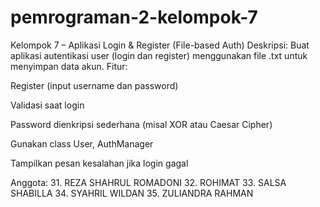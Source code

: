 # pemrograman-2-kelompok-7
Kelompok 7 – Aplikasi Login & Register (File-based Auth)
Deskripsi:
Buat aplikasi autentikasi user (login dan register) menggunakan file .txt untuk menyimpan data akun.
Fitur:

Register (input username dan password)

Validasi saat login

Password dienkripsi sederhana (misal XOR atau Caesar Cipher)

Gunakan class User, AuthManager

Tampilkan pesan kesalahan jika login gagal

Anggota:
31. REZA SHAHRUL ROMADONI
32. ROHIMAT
33. SALSA SHABILLA
34. SYAHRIL WILDAN
35. ZULIANDRA RAHMAN
